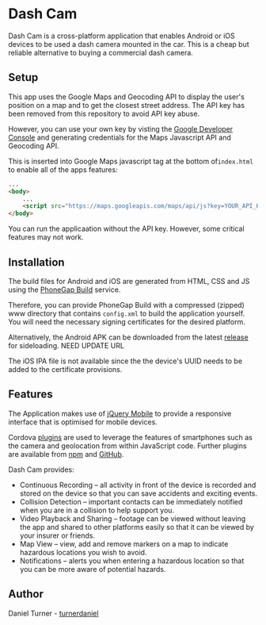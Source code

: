 # Dash Cam

Dash Cam is a cross-platform application that enables Android or iOS devices to be used a dash camera mounted in the car. This is a cheap but reliable alternative to buying a commercial dash camera. 

## Setup

This app uses the Google Maps and Geocoding API to display the user's position on a map and to get the closest street address. 
The API key has been removed from this repository to avoid API key abuse.

However, you can use your own key by visting the [Google Developer Console](https://console.developers.google.com/) and generating credentials for the Maps Javascript API and Geocoding API.

This is inserted into Google Maps javascript tag at the bottom of```index.html``` to enable all of the apps features:

```html
...
<body>
    ...
    <script src="https://maps.googleapis.com/maps/api/js?key=YOUR_API_KEY" async defer></script> 
</body>
```

You can run the applicaation without the API key. However, some critical features may not work. 
## Installation

The build files for Android and iOS are generated from HTML, CSS and JS using the [PhoneGap Build](https://build.phonegap.com/) service. 

Therefore, you can provide PhoneGap Build with a compressed (zipped) www directory that contains ```config.xml``` to build the application yourself. You will need the necessary signing certificates for the desired platform. 

Alternatively, the Android APK can be downloaded from the latest [release]() for sideloading. NEED UPDATE URL

The iOS IPA file is not available since the the device's UUID needs to be added to the certificate provisions. 
## Features

The Application makes use of [jQuery Mobile](https://jquerymobile.com/) to provide a responsive interface that is optimised for mobile devices. 

Cordova [plugins](https://build.phonegap.com/plugins) are used to leverage the features of smartphones such as the camera and geolocation from within JavaScript code. Further plugins are available from [npm](https://www.npmjs.com/search?q=cordova-plugin) and [GitHub](https://github.com/search?q=cordova-plugin).

Dash Cam provides:
* Continuous Recording – all activity in front of the device is recorded and stored on the device so that you can save accidents and exciting events.
* Collision Detection – important contacts can be immediately notified when you are in a collision to help support you.
* Video Playback and Sharing – footage can be viewed without leaving the app and shared to other platforms easily so that it can be viewed by your insurer or friends.
* Map View – view, add and remove markers on a map to indicate hazardous locations you wish to avoid.
* Notifications – alerts you when entering a hazardous location so that you can be more aware of potential hazards.

## Author

Daniel Turner - [turnerdaniel](https://github.com/turnerdaniel/)
